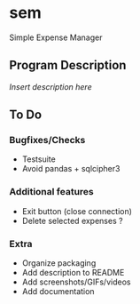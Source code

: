 # sem
Simple Expense Manager



## Program Description

*Insert description here*



## To Do

### Bugfixes/Checks
+ Testsuite
+ Avoid pandas + sqlcipher3

### Additional features
+ Exit button (close connection)
+ Delete selected expenses ?

### Extra
+ Organize packaging
+ Add description to README
+ Add screenshots/GIFs/videos
+ Add documentation
